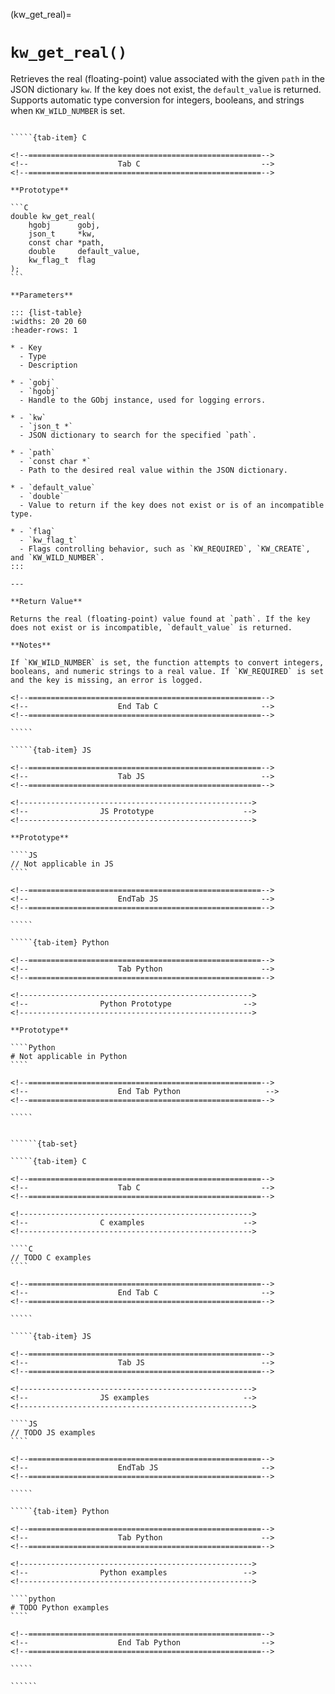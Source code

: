 <!-- ============================================================== -->
(kw_get_real)=
# `kw_get_real()`
<!-- ============================================================== -->

Retrieves the real (floating-point) value associated with the given `path` in the JSON dictionary `kw`. If the key does not exist, the `default_value` is returned. Supports automatic type conversion for integers, booleans, and strings when `KW_WILD_NUMBER` is set.

<!------------------------------------------------------------>
<!--                    Prototypes                          -->
<!------------------------------------------------------------>

``````{tab-set}

`````{tab-item} C

<!--====================================================-->
<!--                    Tab C                           -->
<!--====================================================-->

**Prototype**

```C
double kw_get_real(
    hgobj      gobj,
    json_t     *kw,
    const char *path,
    double     default_value,
    kw_flag_t  flag
);
```

**Parameters**

::: {list-table}
:widths: 20 20 60
:header-rows: 1

* - Key
  - Type
  - Description

* - `gobj`
  - `hgobj`
  - Handle to the GObj instance, used for logging errors.

* - `kw`
  - `json_t *`
  - JSON dictionary to search for the specified `path`.

* - `path`
  - `const char *`
  - Path to the desired real value within the JSON dictionary.

* - `default_value`
  - `double`
  - Value to return if the key does not exist or is of an incompatible type.

* - `flag`
  - `kw_flag_t`
  - Flags controlling behavior, such as `KW_REQUIRED`, `KW_CREATE`, and `KW_WILD_NUMBER`.
:::

---

**Return Value**

Returns the real (floating-point) value found at `path`. If the key does not exist or is incompatible, `default_value` is returned.

**Notes**

If `KW_WILD_NUMBER` is set, the function attempts to convert integers, booleans, and numeric strings to a real value. If `KW_REQUIRED` is set and the key is missing, an error is logged.

<!--====================================================-->
<!--                    End Tab C                       -->
<!--====================================================-->

`````

`````{tab-item} JS

<!--====================================================-->
<!--                    Tab JS                          -->
<!--====================================================-->

<!---------------------------------------------------->
<!--                JS Prototype                    -->
<!---------------------------------------------------->

**Prototype**

````JS
// Not applicable in JS
````

<!--====================================================-->
<!--                    EndTab JS                       -->
<!--====================================================-->

`````

`````{tab-item} Python

<!--====================================================-->
<!--                    Tab Python                      -->
<!--====================================================-->

<!---------------------------------------------------->
<!--                Python Prototype                -->
<!---------------------------------------------------->

**Prototype**

````Python
# Not applicable in Python
````

<!--====================================================-->
<!--                    End Tab Python                   -->
<!--====================================================-->

`````

``````

<!------------------------------------------------------------>
<!--                    Examples                            -->
<!------------------------------------------------------------>

```````{dropdown} Examples

``````{tab-set}

`````{tab-item} C

<!--====================================================-->
<!--                    Tab C                           -->
<!--====================================================-->

<!---------------------------------------------------->
<!--                C examples                      -->
<!---------------------------------------------------->

````C
// TODO C examples
````

<!--====================================================-->
<!--                    End Tab C                       -->
<!--====================================================-->

`````

`````{tab-item} JS

<!--====================================================-->
<!--                    Tab JS                          -->
<!--====================================================-->

<!---------------------------------------------------->
<!--                JS examples                     -->
<!---------------------------------------------------->

````JS
// TODO JS examples
````

<!--====================================================-->
<!--                    EndTab JS                       -->
<!--====================================================-->

`````

`````{tab-item} Python

<!--====================================================-->
<!--                    Tab Python                      -->
<!--====================================================-->

<!---------------------------------------------------->
<!--                Python examples                 -->
<!---------------------------------------------------->

````python
# TODO Python examples
````

<!--====================================================-->
<!--                    End Tab Python                  -->
<!--====================================================-->

`````

``````

```````

